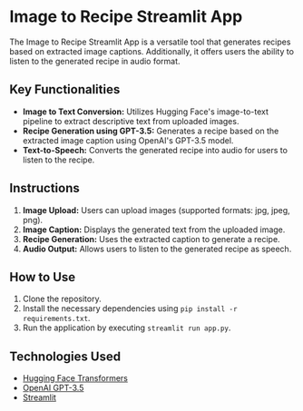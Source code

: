 # Image to Recipe Streamlit App
The Image to Recipe Streamlit App is a versatile tool that generates recipes based on extracted image captions. Additionally, it offers users the ability to listen to the generated recipe in audio format.
## Key Functionalities
- **Image to Text Conversion:** Utilizes Hugging Face's image-to-text pipeline to extract descriptive text from uploaded images.
- **Recipe Generation using GPT-3.5:** Generates a recipe based on the extracted image caption using OpenAI's GPT-3.5 model.
- **Text-to-Speech:** Converts the generated recipe into audio for users to listen to the recipe.

## Instructions
1. **Image Upload:** Users can upload images (supported formats: jpg, jpeg, png).
2. **Image Caption:** Displays the generated text from the uploaded image.
3. **Recipe Generation:** Uses the extracted caption to generate a recipe.
4. **Audio Output:** Allows users to listen to the generated recipe as speech.

## How to Use
1. Clone the repository.
2. Install the necessary dependencies using `pip install -r requirements.txt`.
3. Run the application by executing `streamlit run app.py`.

## Technologies Used
- [Hugging Face Transformers](https://huggingface.co/transformers/)
- [OpenAI GPT-3.5](https://beta.openai.com/)
- [Streamlit](https://streamlit.io/)
